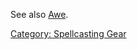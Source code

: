 See also [Awe](Awe.md "wikilink").

[Category: Spellcasting Gear](Category:_Spellcasting_Gear "wikilink")

